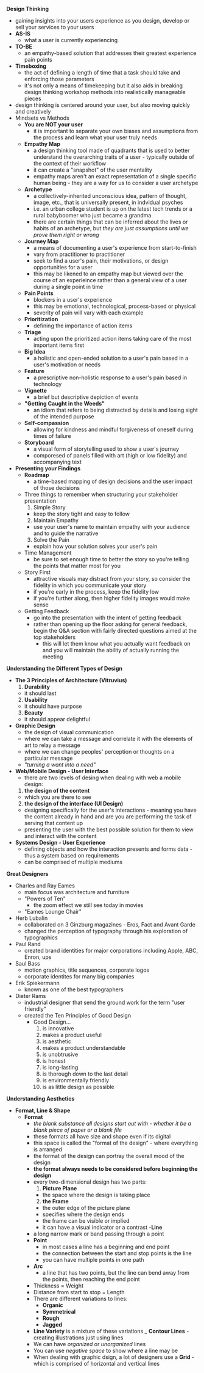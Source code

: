 __Design Thinking__
- gaining insights into your users experience as you design, develop or sell your services to your users
- __AS-IS__
  - what a user is currently experiencing
- __TO-BE__
  - an empathy-based solution that addresses their greatest experience pain points
- __Timeboxing__
  - the act of defining a length of time that a task should take and enforcing those parameters
  - it's not only a means of timekeeping but it also aids in breaking design thinking workshop methods into realistically manageable pieces
- design thinking is centered around your user, but also moving quickly and creatively
- Mindsets vs Methods
  - __You are NOT your user__
    - it is important to separate your own biases and assumptions from the process and learn what your user truly needs
  - __Empathy Map__
    - a design thinking tool made of quadrants that is used to better understand the overarching traits of a user - typically outside of the context of their workflow
    - it can create a "snapshot" of the user mentality
    - empathy maps aren't an exact representation of a single specific human being - they are a way for us to consider a user archetype
  - __Archetype__
    - a collectively-inherited unconscious idea, pattern of thought, image, etc., that is universally present, in indvidual psyches
    - i.e. an urban college student is up on the latest tech trends or a rural babyboomer who just became a grandma
    - there are certain things that can be inferred about the lives or habits of an archetype, but _they are just assumptions until we prove them right or wrong_
  - __Journey Map__
    - a means of documenting a user's experience from start-to-finish
    - vary from practitioner to practitioner
    - seek to find a user's pain, their motivations, or design opportunities for a user
    - this may be likened to an empathy map but viewed over the course of an experieince rather than a general view of a user during a single point in time
  - __Pain Points__
    - blockers in a user's experience
    - this may be emotional, technological, process-based or physical
    - severity of pain will vary with each example
  - __Prioritization__
    - defining the importance of action items
  - __Triage__
    - acting upon the prioritized action items taking care of the most important items first
  - __Big Idea__
    - a holistic and open-ended solution to a user's pain based in a user's motivation or needs
  - __Feature__
    - a prescriptive non-holistic response to a user's pain based in technology
  - __Vignette__
    - a brief but descriptive depiction of events
  - __"Getting Caught in the Weeds"__
    - an idiom that refers to being distracted by details and losing sight of the intended purpose
  - __Self-compassion__
    - allowing for kindness and mindful forgiveness of oneself during times of failure
  - __Storyboard__
    - a visual form of storytelling used to show a user's journey
    - comporesed of panels filled with art (high or low fidelity) and accompanying text
- __Presenting your Findings__
  - __Roadmap__
    - a time-based mapping of design decisions and the user impact of those decisions
  - Three things to remember when structuring your stakeholder presentation
    1. Simple Story
      - keep the story tight and easy to follow
    2. Maintain Empathy
      - use your user's name to maintain empathy with your audience and to guide the narrative
    3. Solve the Pain
      - explain how your solution solves your user's pain
  - Time Management
    - be sure to set enough time to better the story so you're telling the points that matter most for you
  - Story First
    - attractive visuals may distract from your story, so consider the fidelity in which you communicate your story
    - if you're early in the process, keep the fidelity low 
    - if you're further along, then higher fidelity images would make sense
  - Getting Feedback
    - go into the presentation with the intent of getting feedback
    - rather than opening up the floor asking for general feedback, begin the Q&A section with fairly directed questions aimed at the top stakeholders
      - this will let them know what you actually want feedback on and you will maintain the ability of actually running the meeting
    
__Understanding the Different Types of Design__
- __The 3 Principles of Architecture (Vitruvius)__
  1. __Durability__
    - it should last
  2. __Usability__
    - it should have purpose
  3. __Beauty__
    - it should appear delightful
- __Graphic Design__
  - the design of visual communication
  - where we can take a message and correlate it with the elements of art to relay a message
  - where we can change peoples' perception or thoughts on a particular message
  - _"turning a want into a need"_
- __Web/Mobile Design - User Interface__
  - there are two levels of desing when dealing with web a mobile design:
  1. __the design of the content__
    - which you are there to see
  2. __the design of the interface (UI Design)__
    - designing specifically for the user's interactions - meaning you have the content already in hand and are you are performing the task of serving that content up
    - presenting the user with the best possible solution for them to view and interact with the content
- __Systems Design - User Experience__
  - defining objects and how the interaction presents and forms data - thus a system based on requirements
  - can be comprised of multiple mediums

__Great Designers__
  - Charles and Ray Eames
    - main focus was architecture and furniture
    - "Powers of Ten"
      - the zoom effect we still see today in movies
    - "Eames Lounge Chair"
  - Herb Lubalin
    - collaborated on 3 Ginzburg magazines - Eros, Fact and Avant Garde
    - changed the perception of typography through his exploration of typographics
  - Paul Rand
    - created brand identities for major corporations including Apple, ABC, Enron, ups
  - Saul Bass
    - motion graphics, title sequences, corporate logos
    - corporate identites for many big companies
  - Erik Spiekermann
    - known as one of the best typographers
  - Dieter Rams
    - industrial designer that send the ground work for the term "user friendly"
    - created the Ten Principles of Good Design
      - Good Design...
        1. is innovative
        2. makes a product useful
        3. is aesthetic
        4. makes a product understandable
        5. is unobtrusive
        6. is honest
        7. is long-lasting
        8. is thorough down to the last detail
        9. is environmentally friendly
        10. is as little design as possible
        
__Understanding Aesthetics__
- __Format, Line & Shape__
  - __Format__
    - _the blank substance all designs start out with - whether it be a blank piece of paper or a blank file_
    - these formats all have size and shape even if its digital
    - this space is called the "format of the design" - where everything is arranged
    - the format of the design can portray the overall mood of the design
    - __the format always needs to be considered before beginning the design__
    - every two-dimensional design has two parts:
      1. __Picture Plane__
        - the space where the design is taking place
      2. __the Frame__
        - the outer edge of the picture plane
        - specifies where the design ends
        - the frame can be visible or implied
        - it can have a visual indicator or a contrast
  -__Line__
    - a long narrow mark or band passing through a point
    - __Point__
      - in most cases a line has a beginning and end point
      - the connection between the start and stop points is the line
      - you can have multiple points in one path
    - __Arc__
      - a line that has two points, but the line can bend away from the points, then reaching the end point
    - Thickness = Weight
    - Distance from start to stop = Length
    - There are different variations to lines:
      - __Organic__
      - __Symmetrical__
      - __Rough__
      - __Jagged__
    - __Line Variety__ is a mixture of these variations
    _ __Contour Lines__ - creating illustrations just using lines
    - We can have _organized_ or _unorganized_ lines
    - You can use _negative space_ to show where a line may be
    - When dealing with graphic dsign, a lot of designers use a __Grid__ - which is comprised of horizontal and vertical lines
    
